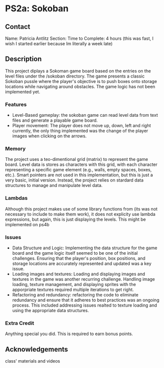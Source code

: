 # PS2a: Sokoban

## Contact
Name: Patricia Antlitz
Section:
Time to Complete: 4 hours (this was fast, I wish I started earlier because Im literally a week late)


## Description
This project diplays a Sokoman game board based on the entries on the level files under the /sokoban directory. The game presents a classic Sokoban pussle where the player's objective is to push boxes onto storage locations while navigating around obstacles. The game logic has not been implemented yet.

### Features
- Level-Based gameplay: the sokoban game can read level data from text files and generate a playable game board.
- Player movement: The player does not move up, down, left and right currently, the only thing implemented was the change of the player images when clicking on the arrows.

### Memory
The project uses a teo-dimentional grid (matrix) to represent the game board. Level data is stores as characters with this grid, with each character representing a specific game element (e.g., walls, empty spaces, boxes, etc.). Smart pointers are not used in this implementation, but this is just a very basic, initial version. Instead, the project relies on stardard data structures to manage and manipulate level data.

### Lambdas
Although this project makes use of some library functions from <algorithm> (its was not necessary to include <algorithm> to make them work), it does not explicity use lambda expressions, but again, this is just displaying the levels. This might be implemented on ps4b

### Issues
- Data Structure and Logic: Implementing the data structure for the game board and the game logic itself seemed to be one of the initial challenges. Ensuring that the player's position, box positions, and storage locations are accurately represented and updated was a key issue.
- Loading images and textures: Loading and displaying images and textures in the game was another recurring challenge. Handling image loading, texture management, and displaying sprites with the apporpriate textures required multiple iterations to get right.
- Refactoring and redundancy: refactoring the code to eliminate redundancy and ensure that it adheres to best practices was an ongoing process. This included addressing issues realted to texture loading and using the appropriate data structures.

### Extra Credit
Anything special you did.  This is required to earn bonus points.


## Acknowledgements
class' materials and videos
